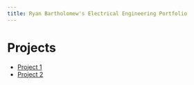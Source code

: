 ```yaml
---
title: Ryan Bartholomew's Electrical Engineering Portfolio
---
```


# Projects

- [Project 1](#)
- [Project 2](#)
